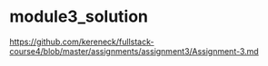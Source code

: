 # module3_solution
https://github.com/kereneck/fullstack-course4/blob/master/assignments/assignment3/Assignment-3.md